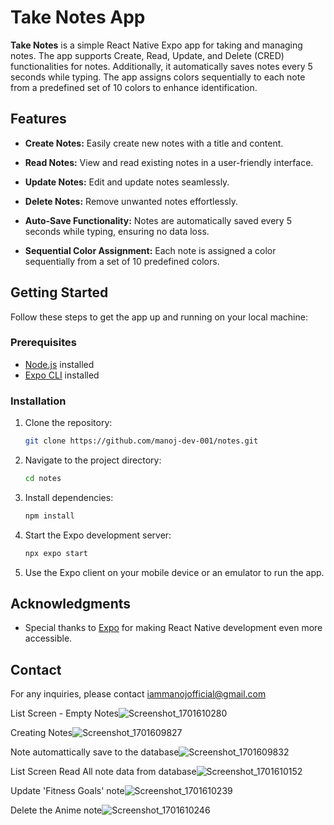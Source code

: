 # Take Notes App

**Take Notes** is a simple React Native Expo app for taking and managing notes. The app supports Create, Read, Update, and Delete (CRED) functionalities for notes. 
Additionally, it automatically saves notes every 5 seconds while typing. The app assigns colors sequentially to each note from a predefined set of 10 colors to enhance identification.

## Features

- **Create Notes:** Easily create new notes with a title and content.
  
- **Read Notes:** View and read existing notes in a user-friendly interface.

- **Update Notes:** Edit and update notes seamlessly.

- **Delete Notes:** Remove unwanted notes effortlessly.

- **Auto-Save Functionality:** Notes are automatically saved every 5 seconds while typing, ensuring no data loss.

- **Sequential Color Assignment:** Each note is assigned a color sequentially from a set of 10 predefined colors.

## Getting Started

Follow these steps to get the app up and running on your local machine:

### Prerequisites

- [Node.js](https://nodejs.org/) installed
- [Expo CLI](https://docs.expo.dev/get-started/installation/) installed

### Installation

1. Clone the repository:

    ```bash
    git clone https://github.com/manoj-dev-001/notes.git
    ```

2. Navigate to the project directory:

    ```bash
    cd notes
    ```

3. Install dependencies:

    ```bash
    npm install
    ```

4. Start the Expo development server:

    ```bash
    npx expo start
    ```

5. Use the Expo client on your mobile device or an emulator to run the app.


## Acknowledgments

- Special thanks to [Expo](https://expo.dev/) for making React Native development even more accessible.

## Contact

For any inquiries, please contact iammanojofficial@gmail.com

List Screen - Empty Notes![Screenshot_1701610280](https://github.com/manoj-dev-001/notes/assets/111769769/2d1001d7-31a9-4bb0-8608-fc670003c7f0)

Creating Notes![Screenshot_1701609827](https://github.com/manoj-dev-001/notes/assets/111769769/3114e0ba-f4db-4b6d-9fe5-dced28b9783f)

Note automattically save to the database![Screenshot_1701609832](https://github.com/manoj-dev-001/notes/assets/111769769/2945d244-feab-4a5c-96a9-40c8464f2798)

List Screen Read All note data from database![Screenshot_1701610152](https://github.com/manoj-dev-001/notes/assets/111769769/608d42d9-42f7-4e5b-ace7-5a769f9b7fcc)

Update 'Fitness Goals' note![Screenshot_1701610239](https://github.com/manoj-dev-001/notes/assets/111769769/08ce8d3f-a9ef-4dc3-8211-343e6d57922b)

Delete the Anime note![Screenshot_1701610246](https://github.com/manoj-dev-001/notes/assets/111769769/c417220d-b66f-4473-8c7e-c6d24f1654b3)
